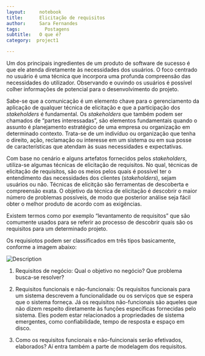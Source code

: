 ```yaml
---
layout:     notebook
title:      Elicitação de requisitos
author:     Sara Fernandes
tags: 		  Postagens
subtitle:   O que é?
category:  project1

---
```

<!--visualworkflow: true -->

Um dos principais ingredientes de um produto de software de sucesso é que ele atenda diretamente às necessidades dos usuários. O foco centrado no usuário é uma técnica que incorpora uma profunda compreensão das necessidades do utilizador. Observando e ouvindo os usuários é possível colher informações de potencial para o desenvolvimento do projeto.

Sabe-se que a comunicação é um elemento chave para o gerenciamento da aplicação de qualquer técnica de elicitação e que a participação dos *stakeholders* é fundamental. Os *stakeholders* que também podem ser chamados de “partes interessadas”, são elementos fundamentais quando o assunto é planejamento estratégico de uma empresa ou organização em determinado contexto. Trata-se de um indivíduo ou organização que tenha o direito, ação, reclamação ou interesse em um sistema ou em sua posse de características que atendam às suas necessidades e expectativas.

Com base no cenário e alguns artefatos fornecidos pelos *stakeholders*, utiliza-se algumas técnicas de elicitação de requisitos. No qual, técnicas de elicitação de requisitos, são os meios pelos quais é possível ter o entendimento das necessidades dos clientes (*stakeholders*), sejam usuários ou não. Técnicas de elicitção são ferramentas de descoberta e compreensão exata. O objetivo da técnica de elicitação é descobrir o maior número de problemas possíveis, de modo que posterior análise seja fácil obter o melhor produto
de acordo com as exigências.

Existem termos como por exemplo “levantamento de requisitos” que são comumente usados para se referir ao processo de descobrir quais são os requisitos para um determinado projeto.

Os requisiotos podem ser classificados em três tipos basicamente, conforme a imagem abaixo:

![Description](http://sarafernandes.github.io/img/requisitos.png)

1. Requisitos de negócio: Qual o objetivo no negócio? Que problema busca-se resolver?

2. Requisitos funcionais e não-funcionais: Os requisitos funcionais para um sistema descrevem a funcionalidade ou os serviços que
se espera que o sistema forneça. Já os requisitos não-funcionais são aqueles que não dizem respeito diretamente às funções específicas fornecidas pelo sistema. Eles podem estar relacionados a propriedades de sistema emergentes, como confiabilidade, tempo de resposta e espaço em disco.

3. Como os requisitos funcionais e não-fuincionais serão efetivados, elaborados? Aí entra também a parte de modelagem dos requisitos.






